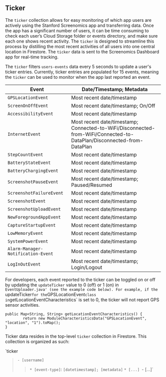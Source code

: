 ## Ticker

The `ticker` collection allows for easy monitoring of which app users are actively using the Stanford Screenomics app and transferring data. Once the app has a significant number of users, it can be time consuming to check each user’s Cloud Storage folder or events directory, and make
sure each one shows recent activity. The `ticker` is designed to streamline this process by distilling the most recent activities of all users into one central location in Firestore. The `ticker` data is sent to the Screenomics Dashboard app for real-time tracking.

The `ticker` filters `users-events` data every 5 seconds to update a user's ticker entries. Currently, ticker entries are populated for 15 events, meaning the `ticker` can be used to monitor when the app last reported an event.  

| Event | Date/Timestamp; Metadata |
|---|---|
| `GPSLocationEvent` | Most recent date/timestamp |
| `ScreenOnOffEvent` | Most recent date/timestamp; On/Off |
| `AccessibilityEvent` | Most recent date/timestamp |
| `InternetEvent` | Most recent date/timestamp; Connected-to-WiFi/Disconnected-from-WiFi/Connected-to-DataPlan/Disconnected-from-DataPlan |
| `StepCountEvent` | Most recent date/timestamp |
| `BatteryStateEvent` | Most recent date/timestamp |
| `BatteryChargingEvent` | Most recent date/timestamp |
| `ScreenshotPauseEvent` | Most recent date/timestamp; Paused/Resumed |
| `ScreenshotFailureEvent` | Most recent date/timestamp |
| `ScreenshotEvent` | Most recent date/timestamp |
| `ScreenshotUploadEvent` | Most recent date/timestamp |
| `NewForegroundAppEvent` | Most recent date/timestamp |
| `CaptureStartupEvent` | Most recent date/timestamp |
| `LowMemoryEvent` | Most recent date/timestamp |
| `SystemPowerEvent` | Most recent date/timestamp |
| `Alarm-Manager-Notification-Event` | Most recent date/timestamp |
| `LogInOutEvent` | Most recent date/timestamp; Login/Logout |

For developers, each event reported to the ticker can be toggled on or off by updating the `updateTicker` value to 0 (off) or 1 (on) in `EventUploader.java' (see the example code below). For example, if the `updateTicker` for the `GPSLocationEvent` class in `getLocationEventCharacteristics` is set to 0, the ticker will not report GPS sensor activities.

```
public Map<String, String> getLocationEventCharacteristics() {
        return new ModuleCharacteristicsData("GPSLocationEvent", "location", "1").toMap();
}
```

Ticker data resides in the top-level `ticker` collection in Firestore. This collection is organized as such:

`ticker  
> `- [username]`
> > `* [event-type]`: `[datetimestamp]; [metadata]`
> > `* [...]
> `- [...]`





